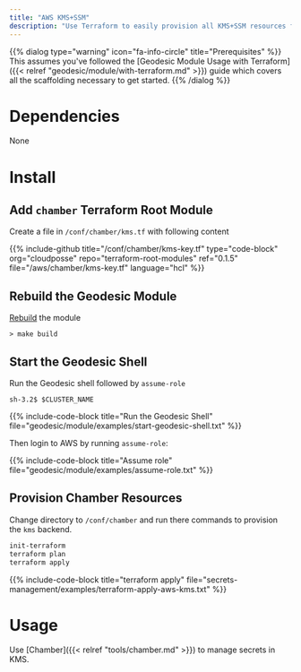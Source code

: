 ```yaml
---
title: "AWS KMS+SSM"
description: "Use Terraform to easily provision all KMS+SSM resources for Chamber."
---
```


{{% dialog type="warning" icon="fa-info-circle" title="Prerequisites" %}}
This assumes you've followed the [Geodesic Module Usage with Terraform]({{< relref "geodesic/module/with-terraform.md" >}}) guide which covers all the scaffolding necessary to get started.
{{% /dialog %}}

# Dependencies

None

# Install

## Add `chamber` Terraform Root Module

Create a file in `/conf/chamber/kms.tf` with following content

{{% include-github title="/conf/chamber/kms-key.tf" type="code-block" org="cloudposse" repo="terraform-root-modules" ref="0.1.5" file="/aws/chamber/kms-key.tf" language="hcl" %}}

## Rebuild the Geodesic Module

[Rebuild](/geodesic/module/) the module
```shell
> make build
```

##  Start the Geodesic Shell

Run the Geodesic shell followed by `assume-role`
```shell
sh-3.2$ $CLUSTER_NAME
```

{{% include-code-block title="Run the Geodesic Shell" file="geodesic/module/examples/start-geodesic-shell.txt" %}}

Then login to AWS by running `assume-role`:

{{% include-code-block title="Assume role" file="geodesic/module/examples/assume-role.txt" %}}

## Provision Chamber Resources

Change directory to `/conf/chamber` and run there commands to provision the `kms` backend.
```bash
init-terraform
terraform plan
terraform apply
```

{{% include-code-block title="terraform apply" file="secrets-management/examples/terraform-apply-aws-kms.txt" %}}

# Usage

Use [Chamber]({{< relref "tools/chamber.md" >}}) to manage secrets in KMS.

